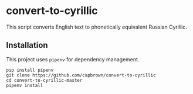 # convert-to-cyrillic

This script converts English text to phonetically equivalent Russian Cyrillic.

## Installation

This project uses `pipenv` for dependency management.

```
pip install pipenv
git clone https://github.com/capbrown/convert-to-cyrillic
cd convert-to-cyrillic-master
pipenv install
```
